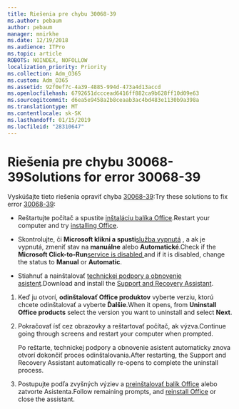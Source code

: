 ```yaml
---
title: Riešenia pre chybu 30068-39
ms.author: pebaum
author: pebaum
manager: mnirkhe
ms.date: 12/19/2018
ms.audience: ITPro
ms.topic: article
ROBOTS: NOINDEX, NOFOLLOW
localization_priority: Priority
ms.collection: Adm_O365
ms.custom: Adm_O365
ms.assetid: 92f0ef7c-4a39-4885-994d-473a4d13accd
ms.openlocfilehash: 6792651dcccead6416ff882ca9b628ff10d09e63
ms.sourcegitcommit: d6ea5e9458a2b8ceaab3ac4bd483e1130b9a398a
ms.translationtype: MT
ms.contentlocale: sk-SK
ms.lasthandoff: 01/15/2019
ms.locfileid: "28310647"
---
```

# <a name="solutions-for-error-30068-39"></a><span data-ttu-id="5ab0c-102">Riešenia pre chybu 30068-39</span><span class="sxs-lookup"><span data-stu-id="5ab0c-102">Solutions for error 30068-39</span></span>

<span data-ttu-id="5ab0c-103">Vyskúšajte tieto riešenia opraviť chyba [30068-39](https://support.office.com/article/963ca3e4-217a-4c16-9c02-ff946548357b?wt.mc_id=Alchemy_ClientDIA):</span><span class="sxs-lookup"><span data-stu-id="5ab0c-103">Try these solutions to fix error [30068-39](https://support.office.com/article/963ca3e4-217a-4c16-9c02-ff946548357b?wt.mc_id=Alchemy_ClientDIA):</span></span>
  
- <span data-ttu-id="5ab0c-104">Reštartujte počítač a spustite [inštaláciu balíka Office](https://portal.office.com/OLS/MySoftware.aspx).</span><span class="sxs-lookup"><span data-stu-id="5ab0c-104">Restart your computer and try [installing Office](https://portal.office.com/OLS/MySoftware.aspx).</span></span>
    
- <span data-ttu-id="5ab0c-105">Skontrolujte, či **Microsoft klikni a spusti**[služba vypnutá](https://support.office.com/article/963ca3e4-217a-4c16-9c02-ff946548357b?wt.mc_id=Alchemy_ClientDIA) , a ak je vypnutá, zmeniť stav na **manuálne** alebo **Automatické**.</span><span class="sxs-lookup"><span data-stu-id="5ab0c-105">Check if the **Microsoft Click-to-Run**[service is disabled ](https://support.office.com/article/963ca3e4-217a-4c16-9c02-ff946548357b?wt.mc_id=Alchemy_ClientDIA) and if it is disabled, change the status to **Manual** or **Automatic**.</span></span>
    
- <span data-ttu-id="5ab0c-106">Stiahnuť a nainštalovať [technickej podpory a obnovenie asistent](https://aka.ms/SARA-OfficeUninstall-Alchemy).</span><span class="sxs-lookup"><span data-stu-id="5ab0c-106">Download and install the [Support and Recovery Assistant](https://aka.ms/SARA-OfficeUninstall-Alchemy).</span></span>
    
1. <span data-ttu-id="5ab0c-107">Keď ju otvorí, **odinštalovať Office produktov** vyberte verziu, ktorú chcete odinštalovať a vyberte **Ďalšie**.</span><span class="sxs-lookup"><span data-stu-id="5ab0c-107">When it opens, from **Uninstall Office products** select the version you want to uninstall and select **Next**.</span></span> 
    
2. <span data-ttu-id="5ab0c-108">Pokračovať ísť cez obrazovky a reštartovať počítač, ak výzva.</span><span class="sxs-lookup"><span data-stu-id="5ab0c-108">Continue going through screens and restart your computer when prompted.</span></span>
    
    <span data-ttu-id="5ab0c-109">Po reštarte, technickej podpory a obnovenie asistent automaticky znova otvorí dokončiť proces odinštalovania.</span><span class="sxs-lookup"><span data-stu-id="5ab0c-109">After restarting, the Support and Recovery Assistant automatically re-opens to complete the uninstall process.</span></span>
    
3. <span data-ttu-id="5ab0c-110">Postupujte podľa zvyšných výziev a [preinštalovať balík Office](https://portal.office.com/OLS/MySoftware.aspx) alebo zatvorte Asistenta.</span><span class="sxs-lookup"><span data-stu-id="5ab0c-110">Follow remaining prompts, and [reinstall Office](https://portal.office.com/OLS/MySoftware.aspx) or close the assistant.</span></span> 
    

